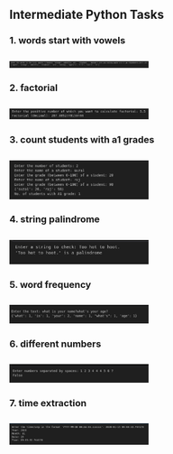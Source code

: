 ## Intermediate Python Tasks
### 1. words start with vowels
<img style="width:49%; margin-top:10px;" src="./Images/words_start_with_vowel.png">

### 2. factorial
<img style="width:49%; margin-top:10px;" src="./Images/factorial_num.png">

### 3. count students with a1 grades
<img style="width:49%; margin-top:10px;" src="./Images/count_students_with_a1_grades.png">

### 4. string palindrome
<img style="width:49%; margin-top:10px;" src="./Images/string_palindrome.png">

### 5. word frequency
<img style="width:49%; margin-top:10px;" src="./Images/word_frequency.png">

### 6. different numbers
<img style="width:49%; margin-top:10px;" src="./Images/different_nums.png">

### 7. time extraction
<img style="width:49%; margin-top:10px;" src="./Images/time_extraction.png">